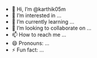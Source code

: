 - 👋 Hi, I’m @karthik05m
- 👀 I’m interested in ...
- 🌱 I’m currently learning ...
- 💞️ I’m looking to collaborate on ...
- 📫 How to reach me ...
- 😄 Pronouns: ...
- ⚡ Fun fact: ...

<!---
karthik05m/karthik05m is a ✨ special ✨ repository because its `README.md` (this file) appears on your GitHub profile.
You can click the Preview link to take a look at your changes.
--->

